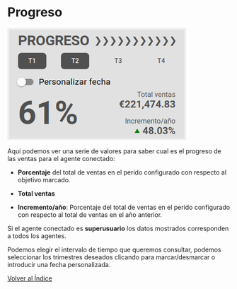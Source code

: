 # Progreso

![Agenda](./img/progreso.png)

Aquí podemos ver una serie de valores para saber cual es el progreso de las ventas para el agente conectado:

* **Porcentaje** del total de ventas en el perido configurado con respecto al objetivo marcado.

* **Total ventas**

* **Incremento/año**: Porcentaje del total de ventas en el perido configurado con respecto al total de ventas en el año anterior.

Si el agente conectado es **superusuario** los datos mostrados corresponden a todos los agentes.

Podemos elegir el intervalo de tiempo que queremos consultar, podemos seleccionar los trimestres deseados clicando para marcar/desmarcar o introducir una fecha personalizada.

[Volver al Índice](./index.md)